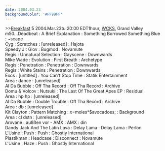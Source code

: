 ```yaml
---
date: 2004.03.23
backgroundColor: '#FF99FF'
---
```


\>>[Breakfast](http://patrick.wcks.org/) 5 2004.Mar.23tu 20:00 EDT1hour, [WCKS](http://www.wcks.org/), Grand Valley m50...Deadbeat : A Brief Explanation : Something Borrowed Something Blue : ~scape  
Cyg : Scratches : \[unreleased\] : Hajota  
Speedy J : Glov : Bugmod : Novamute  
Regis : Unnatural Selection : Gayscene : Downwards  
Mike Wade : Evolution : First Breath : Archetype  
Regis : Penetration : Penetration : Downwards  
Regis : White Stains : Penetration : Downwards  
Exos : \[untitled\] : You Can't Stop Time : Statik Entertainment  
Area : dance : \[unreleased\]  
Al Da Bubble : Off Tha Record : Off Tha Record : Archive  
Domu & Volcov : Nutsuki : The Last Of The Great Apes EP : Residual  
Area : hp hp : \[unreleased\]  
Al Da Bubble : Double Trouble : Off Tha Record : Archive  
Area : db : \[unreleased\]  
Kit Clayton : Pattern Matching : $x=$moles\*$avocadoes; : Background  
Area : cl dstn : \[unreleased\]  
Arovane : außßen vor - AMX : AMX : din  
Dandy Jack And The Latin Lava : Delay Lama : Delay Lama : Perlon  
L'Usine : Push : Push : Ghostly International  
Plastikman : Headcase : Disconnect : Novamute  
L'Usine : Haze : Push : Ghostly International